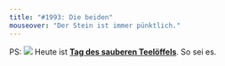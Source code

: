 ```yaml
---
title: "#1993: Die beiden"
mouseover: "Der Stein ist immer pünktlich."
---
```

PS:
<a href="http://www.fonflatter.de/kalender"><img src="http://www.fonflatter.de/bilder/2011.png"></a>
Heute ist <a  href="http://www.fonflatter.de/kalender"><strong>Tag des sauberen Teelöffels</strong></a>. So sei es.

